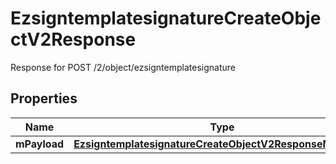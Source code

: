 

# EzsigntemplatesignatureCreateObjectV2Response

Response for POST /2/object/ezsigntemplatesignature

## Properties

| Name | Type | Description | Notes |
|------------ | ------------- | ------------- | -------------|
|**mPayload** | [**EzsigntemplatesignatureCreateObjectV2ResponseMPayload**](EzsigntemplatesignatureCreateObjectV2ResponseMPayload.md) |  |  |



